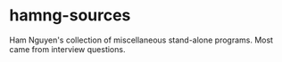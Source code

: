 # hamng-sources
Ham Nguyen's collection of miscellaneous stand-alone programs.
Most came from interview questions.
